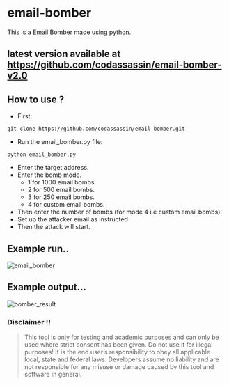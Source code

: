 # email-bomber
This is a Email Bomber made using python.

## latest version available at https://github.com/codassassin/email-bomber-v2.0

## How to use ?
* First:
```
git clone https://github.com/codassassin/email-bomber.git
```
* Run the email_bomber.py file:
```
python email_bomber.py
```
* Enter the target address.
* Enter the bomb mode.
  * 1 for 1000 email bombs.
  * 2 for 500 email bombs.
  * 3 for 250 email bombs.
  * 4 for custom email bombs.
* Then enter the number of bombs (for mode 4 i.e custom email bombs).
* Set up the attacker email as instructed.
* Then the attack will start.
## Example run..
![email_bomber](https://user-images.githubusercontent.com/55107082/127192599-b89fd850-83e4-41a1-a9c6-4b8ca208736d.png)

## Example output...
![bomber_result](https://user-images.githubusercontent.com/55107082/127193384-51371fdd-1795-4436-89f3-365f93db57df.png)


### Disclaimer !!

> This tool is only for testing and academic purposes and can only be used where strict consent has been given. Do not use it for
> illegal purposes! It is the end user’s responsibility to obey all applicable local, state and federal laws. Developers assume no
> liability and are not responsible for any misuse or damage caused by this tool and software in general.
